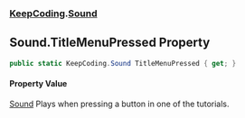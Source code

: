 ### [KeepCoding](KeepCoding.md 'KeepCoding').[Sound](KeepCoding_Sound.md 'KeepCoding.Sound')
## Sound.TitleMenuPressed Property
```csharp
public static KeepCoding.Sound TitleMenuPressed { get; }
```
#### Property Value
[Sound](KeepCoding_Sound.md 'KeepCoding.Sound')
Plays when pressing a button in one of the tutorials.  
